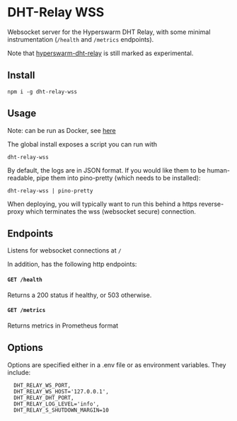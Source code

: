 # DHT-Relay WSS

Websocket server for the Hyperswarm DHT Relay, with some minimal instrumentation (`/health` and `/metrics` endpoints).

Note that [hyperswarm-dht-relay](https://github.com/holepunchto/hyperswarm-dht-relay) is still marked as experimental.

## Install

`npm i -g dht-relay-wss`

## Usage
Note: can be run as Docker, see [here](https://hub.docker.com/r/hdegroote/dht-relay-wss/)

The global install exposes a script you can run with

```dht-relay-wss```

By default, the logs are in JSON format.
If you would like them to be human-readable, pipe them into pino-pretty (which needs to be installed):

`dht-relay-wss | pino-pretty`

When deploying, you will typically want to run this behind a https reverse-proxy which terminates the wss (websocket secure) connection.

## Endpoints

Listens for websocket connections at `/`

In addition, has the following http endpoints:

#### ```GET /health```

Returns a 200 status if healthy, or 503 otherwise.

#### ```GET /metrics```

Returns metrics in Prometheus format

## Options

Options are specified either in a .env file or as environment variables. They include:

```
  DHT_RELAY_WS_PORT,
  DHT_RELAY_WS_HOST='127.0.0.1',
  DHT_RELAY_DHT_PORT,
  DHT_RELAY_LOG_LEVEL='info',
  DHT_RELAY_S_SHUTDOWN_MARGIN=10
```
